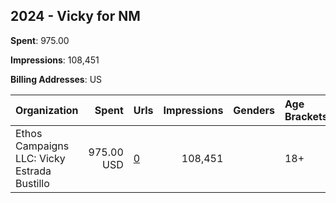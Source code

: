 ## 2024 - Vicky for NM 
**Spent**: 975.00

**Impressions**: 108,451

**Billing Addresses**: US

|Organization|Spent|Urls|Impressions|Genders|Age Brackets|Country Codes|
|:---|---:|:---|---:|:---|:---|:---|
|Ethos Campaigns LLC: Vicky Estrada Bustillo|975.00 USD|[0](https://www.snap.com/political-ads/asset/4d261c1bfdbde2cde4a1eb2a2c288bb65637a3848bc4c072df3c965f36c63fe0?mediaType=mp4)|108,451||18+|united states|
